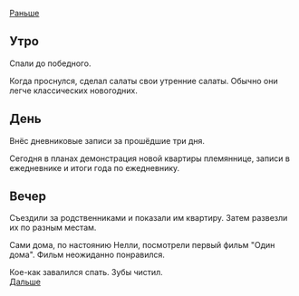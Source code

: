 [Раньше](2021.01.01.md)  
## Утро
Спали до победного.

Когда проснулся, сделал салаты свои утренние салаты. Обычно они легче классических новогодних. 
## День
Внёс дневниковые записи за прошёдшие три дня.

Сегодня в планах демонстрация новой квартиры племяннице, записи в ежедневнике и итоги года по ежедневнику.
## Вечер
Съездили за родственниками и показали им квартиру.
Затем развезли их по разным местам.

Сами дома, по настоянию Нелли, посмотрели первый фильм "Один дома". Фильм неожиданно понравился.

Кое-как завалился спать. Зубы чистил.  
[Дальше](2021.01.03.md)
